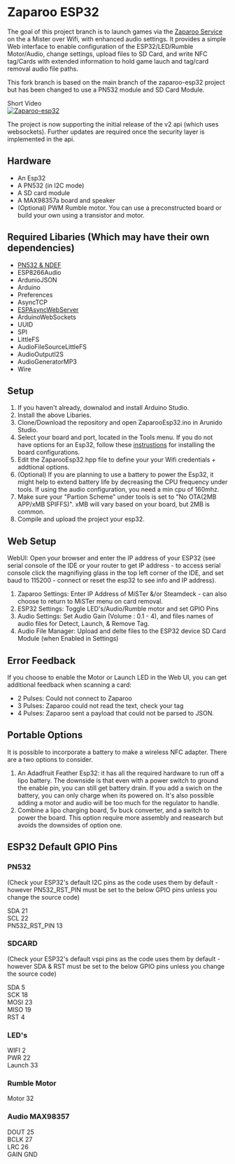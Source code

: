 # Zaparoo ESP32

The goal of this project branch is to launch games via the [Zaparoo Service](https://wiki.zaparoo.org/Main_Page) on the a Mister over Wifi, with enhanced audio settings. 
It provides a simple Web interface to enable configuration of the ESP32/LED/Rumble Motor/Audio, change settings, upload files to SD Card, and write NFC tag/Cards with extended information to hold game lauch and tag/card removal audio file paths.

This fork branch is based on the main branch of the zaparoo-esp32 project but has been changed to use a PN532 module and SD Card Module.  

Short Video  
[![Zaparoo-esp32](https://img.youtube.com/vi/U0me8gvgdw8/0.jpg)](https://youtu.be/U0me8gvgdw8)

The project is now supporting the initial release of the v2 api (which uses websockets). Further updates are required once the security layer is implemented in the api.

## Hardware
* An Esp32
* A PN532 (in I2C mode)
* A SD card module
* A MAX98357a board and speaker
* (Optional) PWM Rumble motor. You can use a preconstructed board or build your own using a transistor and motor.

## Required Libaries (Which may have their own dependencies)
* [PN532 & NDEF](https://github.com/MintyTrebor/PN532)  
* ESP8266Audio  
* ArdunioJSON
* Arduino
* Preferences
* AsyncTCP
* [ESPAsyncWebServer](https://github.com/MintyTrebor/ESPWebFileManager)  
* ArduinoWebSockets
* UUID
* SPI
* LittleFS
* AudioFileSourceLittleFS
* AudioOutputI2S
* AudioGeneratorMP3
* Wire  


## Setup
1. If you haven't already, downalod and install Arduino Studio.
2. Install the above Libaries.
3. Clone/Download the repository and open ZaparooEsp32.ino in Arunido Studio.
4. Select your board and port, located in the Tools menu. If you do not have options for an Esp32, follow these [instrustions](https://docs.sunfounder.com/projects/umsk/en/latest/03_esp32/esp32_start/03_install_esp32.html) for installing the board configurations.
5. Edit the ZaparooEsp32.hpp file to define your your Wifi credentials + addtional options.
6. (Optional) If you are planning to use a battery to power the Esp32, it might help to extend battery life by decreasing the CPU frequency under tools. If using the audio configuration, you need a min cpu of 160mhz.
7. Make sure your "Partion Scheme" under tools is set to "No OTA(2MB APP/xMB SPIFFS)". xMB will vary based on your board, but 2MB is common. 
8. Compile and upload the project your esp32.

## Web Setup
WebUI: Open your browser and enter the IP address of your ESP32 (see serial console of the IDE or your router to get IP address - to access serial console click the magnifiying glass in the top left corner of the IDE, and set baud to 115200 - connect or reset the esp32 to see info and IP address).
1. Zaparoo Settings: Enter IP Address of MiSTer &/or Steamdeck - can also choose to return to MiSTer menu on card removal.
2. ESP32 Settings: Toggle LED's/Audio/Rumble motor and set GPIO Pins
3. Audio Settings: Set Audio Gain (Volume : 0.1 - 4), and files names of audio files for Detect, Launch, & Remove Tag.
4. Audio File Manager: Upload and delte files to the ESP32 device SD Card Module (when Enabled in Settings)

## Error Feedback
If you choose to enable the Motor or Launch LED in the Web UI, you can get additional feedback when scanning a card:
* 2 Pulses: Could not connect to Zaparoo
* 3 Pulses: Zaparoo could not read the text, check your tag
* 4 Pulses: Zaparoo sent a payload that could not be parsed to JSON.

## Portable Options
It is possible to incorporate a battery to make a wireless NFC adapter. There are a two options to consider.
1. An Adadfruit Feather Esp32: it has all the required hardware to run off a lipo battery. The downside is that even with a power switch to ground the enable pin, you can still get battery drain. If you add a swich on the battery, you can only charge when its powered on. It's also possible adding a motor and audio will be too much for the regulator to handle.
2. Combine a lipo charging board, 5v buck converter, and a switch to power the board. This option require more assembly and reasearch but avoids the downsides of option one.

## ESP32 Default GPIO Pins  

### PN532
(Check your ESP32's default I2C pins as the code uses them by default - however PN532_RST_PIN must be set to the below GPIO pins unless you change the source code)  
  
SDA             21  
SCL             22  
PN532_RST_PIN   13  

### SDCARD  
(Check your ESP32's default vspi pins as the code uses them by default - however SDA & RST must be set to the below GPIO pins unless you change the source code)  
  
SDA     5  
SCK     18  
MOSI    23  
MISO    19  
RST     4  

### LED's
WIFI    2  
PWR     22  
Launch  33  

### Rumble Motor
Motor   32  

### Audio MAX98357
DOUT    25   
BCLK    27  
LRC     26  
GAIN    GND
